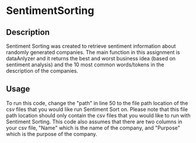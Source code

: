 # SentimentSorting

## Description
Sentiment Sorting was created to retrieve sentiment information about randomly generated companies. The main function in this assignment is dataAnlyzer and it returns the best and worst business idea (based on sentiment analysis) and the 10 most common words/tokens in the description of the companies. 

## Usage
To run this code, change the "path" in line 50 to the file path location of the csv files that you would like run Sentiment Sort on. Please note that this file path location should only contain the csv files that you would like to run with Sentiment Sorting. This code also assumes that there are two columns in your csv file, "Name" which is the name of the company, and "Purpose" which is the purpose of the company. 
